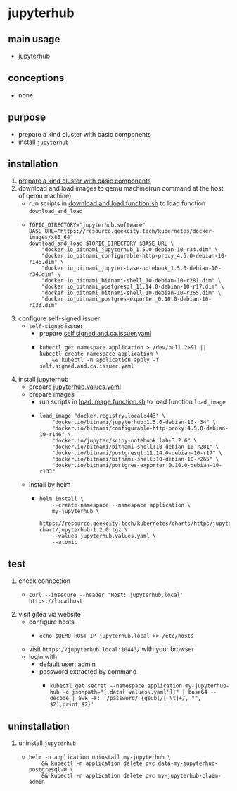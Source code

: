# jupyterhub

## main usage

* jupyterhub

## conceptions

* none

## purpose

* prepare a kind cluster with basic components
* install `jupyterhub`

## installation

1. [prepare a kind cluster with basic components](../basic/kind.cluster.md)
2. download and load images to qemu machine(run command at the host of qemu machine)
    * run scripts
      in [download.and.load.function.sh](../resources/create.qemu.machine.for.kind/download.and.load.function.sh.md) to
      load function `download_and_load`
    * ```shell
      TOPIC_DIRECTORY="jupyterhub.software"
      BASE_URL="https://resource.geekcity.tech/kubernetes/docker-images/x86_64"
      download_and_load $TOPIC_DIRECTORY $BASE_URL \
          "docker.io_bitnami_jupyterhub_1.5.0-debian-10-r34.dim" \
          "docker.io_bitnami_configurable-http-proxy_4.5.0-debian-10-r146.dim" \
          "docker.io_bitnami_jupyter-base-notebook_1.5.0-debian-10-r34.dim" \
          "docker.io_bitnami_bitnami-shell_10-debian-10-r281.dim" \
          "docker.io_bitnami_postgresql_11.14.0-debian-10-r17.dim" \
          "docker.io_bitnami_bitnami-shell_10-debian-10-r265.dim" \
          "docker.io_bitnami_postgres-exporter_0.10.0-debian-10-r133.dim"
      ```
3. configure self-signed issuer
    * `self-signed` issuer
        + prepare [self.signed.and.ca.issuer.yaml](../basic/resources/cert.manager/self.signed.and.ca.issuer.yaml.md)
        + ```shell
          kubectl get namespace application > /dev/null 2>&1 || kubectl create namespace application \
              && kubectl -n application apply -f self.signed.and.ca.issuer.yaml
          ```
4. install jupyterhub
    * prepare [jupyterhub.values.yaml](resources/jupyterhub/jupyterhub.values.yaml.md)
    * prepare images
        + run scripts in [load.image.function.sh](../resources/load.image.function.sh.md) to load function `load_image`
        + ```shell
          load_image "docker.registry.local:443" \
              "docker.io/bitnami/jupyterhub:1.5.0-debian-10-r34" \
              "docker.io/bitnami/configurable-http-proxy:4.5.0-debian-10-r146" \
              "docker.io/jupyter/scipy-notebook:lab-3.2.6" \
              "docker.io/bitnami/bitnami-shell:10-debian-10-r281" \
              "docker.io/bitnami/postgresql:11.14.0-debian-10-r17" \
              "docker.io/bitnami/bitnami-shell:10-debian-10-r265" \
              "docker.io/bitnami/postgres-exporter:0.10.0-debian-10-r133"
          ```
    * install by helm
        + ```shell
          helm install \
              --create-namespace --namespace application \
              my-jupyterhub \
              https://resource.geekcity.tech/kubernetes/charts/https/jupyterhub.github.io/helm-chart/jupyterhub-1.2.0.tgz \
              --values jupyterhub.values.yaml \
              --atomic
          ```

## test

1. check connection
    * ```shell
      curl --insecure --header 'Host: jupyterhub.local' https://localhost
      ```
2. visit gitea via website
    * configure hosts
        + ```shell
          echo $QEMU_HOST_IP jupyterhub.local >> /etc/hosts
          ```
    * visit `https://jupyterhub.local:10443/` with your browser
    * login with
        + default user: admin
        + password extracted by command
            * ```shell
              kubectl get secret --namespace application my-jupyterhub-hub -o jsonpath="{.data['values\.yaml']}" | base64 --decode | awk -F: '/password/ {gsub(/[ \t]+/, "", $2);print $2}'
              ```

## uninstallation

1. uninstall `jupyterhub`
    * ```shell
      helm -n application uninstall my-jupyterhub \
          && kubectl -n application delete pvc data-my-jupyterhub-postgresql-0 \
          && kubectl -n application delete pvc my-jupyterhub-claim-admin
      ```
